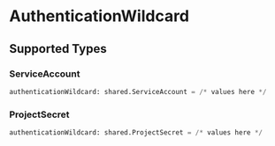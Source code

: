# AuthenticationWildcard


## Supported Types

### ServiceAccount

```python
authenticationWildcard: shared.ServiceAccount = /* values here */
```

### ProjectSecret

```python
authenticationWildcard: shared.ProjectSecret = /* values here */
```


